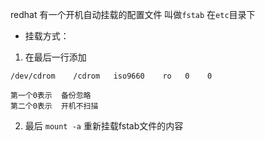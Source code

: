 redhat 有一个开机自动挂载的配置文件
叫做`fstab` 在`etc`目录下
* 挂载方式：
1. 在最后一行添加
```
/dev/cdrom    /cdrom   iso9660    ro   0    0
```
    第一个0表示  备份忽略
    第二个0表示  开机不扫描
2. 最后
`mount -a` 重新挂载fstab文件的内容
